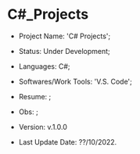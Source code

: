 # C#_Projects

- Project Name: 'C# Projects';
- Status: Under Development;
- Languages: C#;
- Softwares/Work Tools: 'V.S. Code';
- Resume: ;
- Obs: ;
- Version: v.1.0.0

- Last Update Date: ??/10/2022.

##
